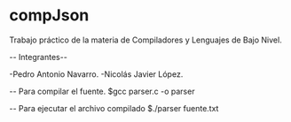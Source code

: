 # compJson
Trabajo práctico de la materia de Compiladores y Lenguajes de Bajo Nivel.

-- Integrantes--

-Pedro Antonio Navarro.
-Nicolás Javier López.

-- Para compilar el fuente.
$gcc parser.c -o parser

-- Para ejecutar el archivo compilado
$./parser fuente.txt
